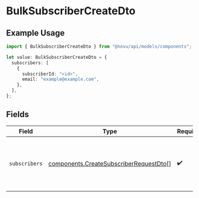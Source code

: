 # BulkSubscriberCreateDto

## Example Usage

```typescript
import { BulkSubscriberCreateDto } from "@novu/api/models/components";

let value: BulkSubscriberCreateDto = {
  subscribers: [
    {
      subscriberId: "<id>",
      email: "example@example.com",
    },
  ],
};
```

## Fields

| Field                                                                                            | Type                                                                                             | Required                                                                                         | Description                                                                                      | Example                                                                                          |
| ------------------------------------------------------------------------------------------------ | ------------------------------------------------------------------------------------------------ | ------------------------------------------------------------------------------------------------ | ------------------------------------------------------------------------------------------------ | ------------------------------------------------------------------------------------------------ |
| `subscribers`                                                                                    | [components.CreateSubscriberRequestDto](../../models/components/createsubscriberrequestdto.md)[] | :heavy_check_mark:                                                                               | An array of subscribers to be created in bulk.                                                   | [<br/>{<br/>"email": "example@example.com",<br/>"name": "John Doe"<br/>}<br/>]                   |